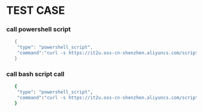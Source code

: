 
# TEST CASE

### call powershell script
```powershell
   {
   	"type": "powershell_script",
   	"command":"curl -s https://it2u.oss-cn-shenzhen.aliyuncs.com/scripts/test.ps1 | powershell -NoLogo"
   }

```

### call bash script call

```bash
   {
   	"type": "powershell_script",
   	"command":"curl -s https://it2u.oss-cn-shenzhen.aliyuncs.com/scripts/test.ps1 | powershell -NoLogo"
   }

```

